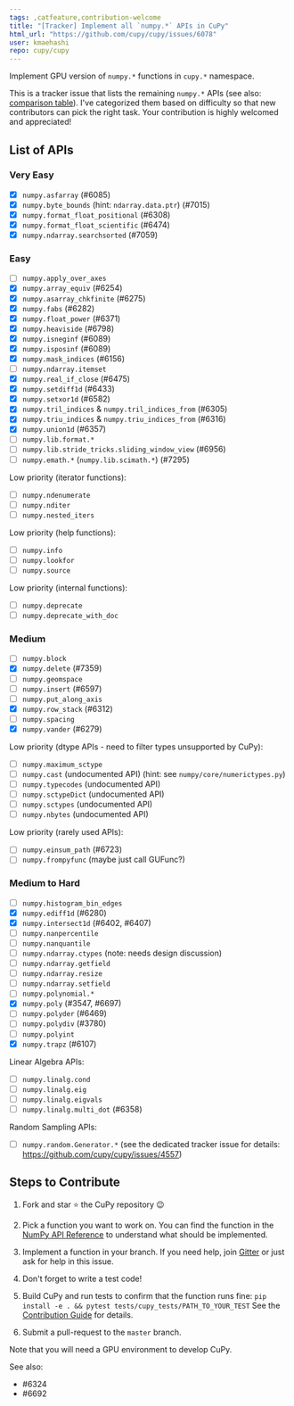 ```yaml
---
tags: ,catfeature,contribution-welcome
title: "[Tracker] Implement all `numpy.*` APIs in CuPy"
html_url: "https://github.com/cupy/cupy/issues/6078"
user: kmaehashi
repo: cupy/cupy
---
```


Implement GPU version of `numpy.*` functions in `cupy.*` namespace.

This is a tracker issue that lists the remaining `numpy.*` APIs (see also: [comparison table](https://docs.cupy.dev/en/latest/reference/comparison.html#module-level)). I've categorized them based on difficulty so that new contributors can pick the right task. Your contribution is highly welcomed and appreciated!

## List of APIs

### Very Easy

- [x] `numpy.asfarray` (#6085)
- [x] `numpy.byte_bounds` (hint: `ndarray.data.ptr`) (#7015)
- [x] `numpy.format_float_positional` (#6308)
- [x] `numpy.format_float_scientific` (#6474)
- [x] `numpy.ndarray.searchsorted` (#7059)

### Easy

- [ ] `numpy.apply_over_axes`
- [x] `numpy.array_equiv` (#6254)
- [x] `numpy.asarray_chkfinite` (#6275)
- [x] `numpy.fabs` (#6282)
- [x] `numpy.float_power` (#6371)
- [x] `numpy.heaviside` (#6798)
- [x] `numpy.isneginf` (#6089)
- [x] `numpy.isposinf` (#6089)
- [x] `numpy.mask_indices` (#6156)
- [ ] `numpy.ndarray.itemset`
- [x] `numpy.real_if_close` (#6475)
- [x] `numpy.setdiff1d` (#6433)
- [x] `numpy.setxor1d` (#6582)
- [x] `numpy.tril_indices` & `numpy.tril_indices_from` (#6305)
- [x] `numpy.triu_indices` & `numpy.triu_indices_from` (#6316)
- [x] `numpy.union1d` (#6357)
- [ ] `numpy.lib.format.*`
- [ ] `numpy.lib.stride_tricks.sliding_window_view` (#6956)
- [ ] `numpy.emath.*` (`numpy.lib.scimath.*`) (#7295)

Low priority (iterator functions):
- [ ] `numpy.ndenumerate`
- [ ] `numpy.nditer`
- [ ] `numpy.nested_iters`

Low priority (help functions):
- [ ] `numpy.info`
- [ ] `numpy.lookfor`
- [ ] `numpy.source`

Low priority (internal functions):
- [ ] `numpy.deprecate`
- [ ] `numpy.deprecate_with_doc`

### Medium

- [ ] `numpy.block`
- [x] `numpy.delete` (#7359)
- [ ] `numpy.geomspace`
- [ ] `numpy.insert` (#6597)
- [ ] `numpy.put_along_axis`
- [x] `numpy.row_stack` (#6312)
- [ ] `numpy.spacing`
- [x] `numpy.vander` (#6279)

Low priority (dtype APIs - need to filter types unsupported by CuPy):
- [ ] `numpy.maximum_sctype`
- [ ] `numpy.cast` (undocumented API) (hint: see `numpy/core/numerictypes.py`)
- [ ] `numpy.typecodes` (undocumented API)
- [ ] `numpy.sctypeDict` (undocumented API)
- [ ] `numpy.sctypes` (undocumented API)
- [ ] `numpy.nbytes` (undocumented API)

Low priority (rarely used APIs):
- [ ] `numpy.einsum_path` (#6723)
- [ ] `numpy.frompyfunc` (maybe just call GUFunc?)

### Medium to Hard

- [ ] `numpy.histogram_bin_edges`
- [x] `numpy.ediff1d` (#6280)
- [x] `numpy.intersect1d` (#6402, #6407)
- [ ] `numpy.nanpercentile`
- [ ] `numpy.nanquantile`
- [ ] `numpy.ndarray.ctypes` (note: needs design discussion)
- [ ] `numpy.ndarray.getfield`
- [ ] `numpy.ndarray.resize`
- [ ] `numpy.ndarray.setfield`
- [ ] `numpy.polynomial.*`
- [x] `numpy.poly` (#3547, #6697)
- [ ] `numpy.polyder` (#6469)
- [ ] `numpy.polydiv` (#3780)
- [ ] `numpy.polyint`
- [x] `numpy.trapz` (#6107)

Linear Algebra APIs:
- [ ] `numpy.linalg.cond`
- [ ] `numpy.linalg.eig`
- [ ] `numpy.linalg.eigvals`
- [ ] `numpy.linalg.multi_dot` (#6358)

Random Sampling APIs:
- [ ] `numpy.random.Generator.*` (see the dedicated tracker issue for details: https://github.com/cupy/cupy/issues/4557)

## Steps to Contribute

1. Fork and star :star: the CuPy repository :wink:

1. Pick a function you want to work on. You can find the function in the [NumPy API Reference](https://numpy.org/doc/stable/reference/routines.html) to understand what should be implemented.

1. Implement a function in your branch. If you need help, join [Gitter](https://gitter.im/cupy/community) or just ask for help in this issue.

1. Don't forget to write a test code!

1. Build CuPy and run tests to confirm that the function runs fine:
  `pip install -e . && pytest tests/cupy_tests/PATH_TO_YOUR_TEST`
   See the [Contribution Guide](https://docs.cupy.dev/en/latest/contribution.html#unit-testing) for details.

1. Submit a pull-request to the `master` branch.

Note that you will need a GPU environment to develop CuPy.

See also:
* #6324
* #6692